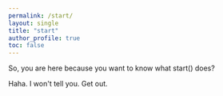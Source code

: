 ```yaml
---
permalink: /start/
layout: single
title: "start"
author_profile: true
toc: false
---
```

So, you are here because you want to know what start() does?

Haha. I won't tell you. Get out. 